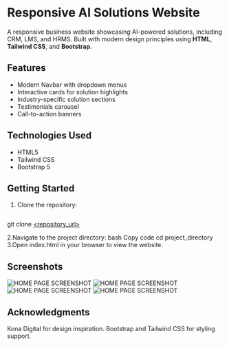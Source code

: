 # Responsive AI Solutions Website

A responsive business website showcasing AI-powered solutions, including CRM, LMS, and HRMS. Built with modern design principles using **HTML**, **Tailwind CSS**, and **Bootstrap**.

## Features
- Modern Navbar with dropdown menus
- Interactive cards for solution highlights
- Industry-specific solution sections
- Testimonials carousel
- Call-to-action banners

## Technologies Used
- HTML5
- Tailwind CSS
- Bootstrap 5

## Getting Started
1. Clone the repository:
   ```bash
  git clone [<repository_url>](https://github.com/chamindavass/Modern-Responsive-Webpage.git)

2.Navigate to the project directory:
bash
Copy code
cd project_directory
3.Open index.html in your browser to view the website.
## Screenshots
![HOME PAGE SCREENSHOT](Images/1.png)
![HOME PAGE SCREENSHOT](Images/2.png)
![HOME PAGE SCREENSHOT](Images/3.png)
![HOME PAGE SCREENSHOT](Images/4.png)


## Acknowledgments
Kona Digital for design inspiration.
Bootstrap and Tailwind CSS for styling support.
